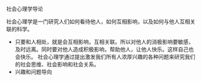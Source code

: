 社会心理学导论

社会心理学是一门研究人们如何看待他人，如何互相影响，以及如何与他人互相关联的科学。
- 只要和人相处，就是会互相影响，互相关联。所以对他人的消极影响要敏感，及时远离。同时要对他人造成积极影响，帮助他人，让他人快乐。这样自己也会快乐。
社会心理学通过提出激发我们所有人浓厚兴趣的各种问题来研究我们的社会思维、社会影响和社会关系。
- 兴趣和问题导向